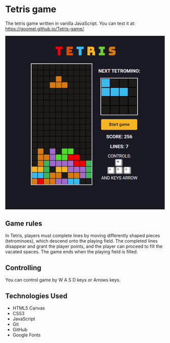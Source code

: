 # Tetris game
The tetris game written in vanilla JavaScript. You can test it at: https://goomel.github.io/Tetris-game/.

![Tetris](https://github.com/Goomel/Tetris-game/blob/master/images/tetris-game.PNG)

## Game rules
In Tetris, players must complete lines by moving differently shaped pieces (tetrominoes), which descend onto the playing field. The completed lines disappear and grant the player points, and the player can proceed to fill the vacated spaces. The game ends when the playing field is filled.

## Controlling
You can control game by W A S D keys or Arrows keys.

## Technologies Used 
* HTML5 Canvas
* CSS3
* JavaScript
* Git
* GitHub
* Google Fonts